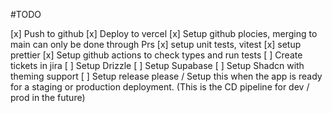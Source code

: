 #TODO

[x] Push to github
[x] Deploy to vercel
[x] Setup github plocies, merging to main can only be done through Prs
[x] setup unit tests, vitest
[x] setup prettier
[x] Setup github actions to check types and run tests
[ ] Create tickets in jira
[ ] Setup Drizzle
[ ] Setup Supabase
[ ] Setup Shadcn with theming support
[ ] Setup release please / Setup this when the app is ready for a staging or production deployment. (This is the CD pipeline for dev / prod in the future)